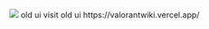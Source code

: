   <img src="https://nilahgod.is-a-cool-femboy.xyz/5IycgaaWX.png"/> 
  old ui visit old ui https://valorantwiki.vercel.app/
